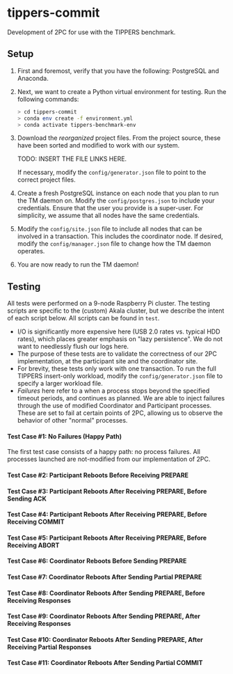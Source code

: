 # tippers-commit
Development of 2PC for use with the TIPPERS benchmark.

## Setup
1. First and foremost, verify that you have the following: PostgreSQL and Anaconda.

2. Next, we want to create a Python virtual environment for testing. Run the following commands:
    ```bash
    > cd tippers-commit
    > conda env create -f environment.yml
    > conda activate tippers-benchmark-env
    ```

3. Download the _reorganized_ project files. From the project source, these have been sorted and modified to work with our system.

    TODO: INSERT THE FILE LINKS HERE.

    If necessary, modify the `config/generator.json` file to point to the correct project files.
    
4. Create a fresh PostgreSQL instance on each node that you plan to run the TM daemon on. Modify the `config/postgres.json` to include your credentials. Ensure that the user you provide is a super-user. For simplicity, we assume that all nodes have the same credentials. 

5. Modify the `config/site.json` file to include all nodes that can be involved in a transaction. This includes the coordinator node. If desired, modify the `config/manager.json` file to change how the TM daemon operates.

6. You are now ready to run the TM daemon!

## Testing
All tests were performed on a 9-node Raspberry Pi cluster. The testing scripts are specific to the (custom) Akala cluster, but we describe the intent of each script below. All scripts can be found in `test`.

- I/O is significantly more expensive here (USB 2.0 rates vs. typical HDD rates), which places greater emphasis on "lazy persistence". We do not want to needlessly flush our logs here.
- The purpose of these tests are to validate the correctness of our 2PC implementation, at the participant site and the coordinator site. 
- For brevity, these tests only work with one transaction. To run the full TIPPERS insert-only workload, modify the `config/generator.json` file to specify a larger workload file.
- _Failures_ here refer to a when a process stops beyond the specified timeout periods, and continues as planned. We are able to inject failures through the use of modified Coordinator and Participant processes. These are set to fail at certain points of 2PC, allowing us to observe the behavior of other "normal" processes.

#### Test Case #1: No Failures (Happy Path)
The first test case consists of a happy path: no process failures. All processes launched are not-modified from our implementation of 2PC.

#### Test Case #2: Participant Reboots Before Receiving PREPARE


#### Test Case #3: Participant Reboots After Receiving PREPARE, Before Sending ACK

#### Test Case #4: Participant Reboots After Receiving PREPARE, Before Receiving COMMIT

#### Test Case #5: Participant Reboots After Receiving PREPARE, Before Receiving ABORT

#### Test Case #6: Coordinator Reboots Before Sending PREPARE

#### Test Case #7: Coordinator Reboots After Sending Partial PREPARE

#### Test Case #8: Coordinator Reboots After Sending PREPARE, Before Receiving Responses

#### Test Case #9: Coordinator Reboots After Sending PREPARE, After Receiving Responses

#### Test Case #10: Coordinator Reboots After Sending PREPARE, After Receiving Partial Responses

#### Test Case #11: Coordinator Reboots After Sending Partial COMMIT